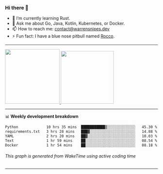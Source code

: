 ### Hi there 👋

- 🌱 I’m currently learning Rust.
- 💬 Ask me about Go, Java, Kotlin, Kubernetes, or Docker.
- 📫 How to reach me: contact@warrensnipes.dev
- ⚡ Fun fact: I have a blue nose pitbull named [Rocco](https://i.imgur.com/iLsSCKu.jpg).

-------


<a href="https://github.com/LockedThread/LockedThread">
  <img height="180em" src="https://github-readme-stats.vercel.app/api?username=LockedThread&theme=transparent&bg_color=00000000&show_icons=true&count_private=true" />
  <img height="174em" src="https://github-readme-stats.vercel.app/api/top-langs?username=LockedThread&theme=transparent&layout=compact&hide_progress=true&bg_color=00000000" />
  </a>

-------

📊 **Weekly development breakdown**
<!--START_SECTION:waka-->

```txt
Python             10 hrs 35 mins  ███████████▒░░░░░░░░░░░░░   45.30 %
requirements.txt   3 hrs 28 mins   ███▓░░░░░░░░░░░░░░░░░░░░░   14.88 %
YAML               2 hrs 20 mins   ██▓░░░░░░░░░░░░░░░░░░░░░░   10.03 %
Text               1 hr 59 mins    ██░░░░░░░░░░░░░░░░░░░░░░░   08.54 %
Docker             1 hr 54 mins    ██░░░░░░░░░░░░░░░░░░░░░░░   08.18 %
```

<!--END_SECTION:waka-->
###### *This graph is generated from WakeTime using active coding time*
-------
